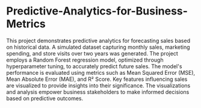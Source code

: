 # Predictive-Analytics-for-Business-Metrics



This project demonstrates predictive analytics for forecasting sales based on historical data. A simulated dataset capturing monthly sales, marketing spending, and store visits over two years was generated. The project employs a Random Forest regression model, optimized through hyperparameter tuning, to accurately predict future sales. The model's performance is evaluated using metrics such as Mean Squared Error (MSE), Mean Absolute Error (MAE), and R² Score. Key features influencing sales are visualized to provide insights into their significance. The visualizations and analysis empower business stakeholders to make informed decisions based on predictive outcomes.
